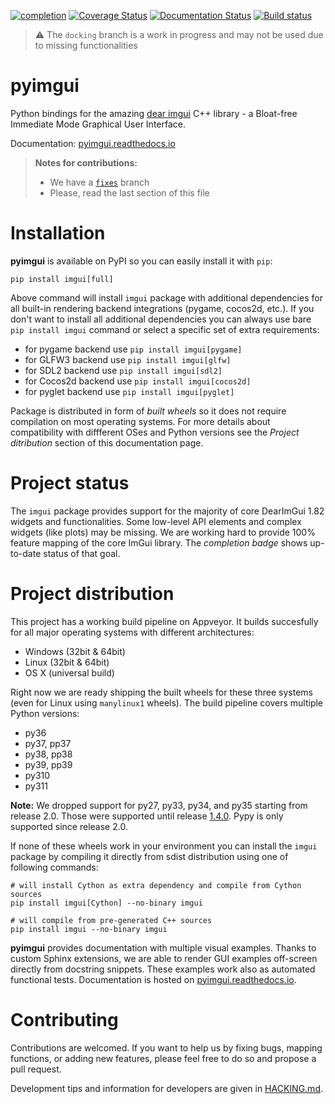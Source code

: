 [![completion](https://img.shields.io/badge/completion-73%25%20%28579%20of%20783%29-blue.svg)](https://github.com/pyimgui/pyimgui)
[![Coverage Status](https://coveralls.io/repos/github/pyimgui/pyimgui/badge.svg?branch=docking)](https://coveralls.io/github/swistakm/pyimgui?branch=docking)
[![Documentation Status](https://readthedocs.org/projects/pyimgui/badge/?version=docking)](https://pyimgui.readthedocs.io/en/latest/?badge=docking)
[![Build status](https://ci.appveyor.com/api/projects/status/mr97t941p6k4c261/branch/docking?svg=true)](https://ci.appveyor.com/project/KinoxKlark/pyimgui/branch/docking)

> :warning: The `docking` branch is a work in progress and may not be used due to missing functionalities

# pyimgui

Python bindings for the amazing
[dear imgui](https://github.com/ocornut/imgui) C++ library - a Bloat-free
Immediate Mode Graphical User Interface.

Documentation: [pyimgui.readthedocs.io](https://pyimgui.readthedocs.io/en/latest/)

> **Notes for contributions:**
> - We have a [`fixes`](https://github.com/pyimgui/pyimgui/tree/fixes) branch
> - Please, read the last section of this file

# Installation

**pyimgui** is available on PyPI so you can easily install it with `pip`:
 
    pip install imgui[full]

Above command will install `imgui` package with additional dependencies for all
built-in rendering backend integrations (pygame, cocos2d, etc.). If you don't
want to install all additional dependencies you can always use bare
`pip install imgui` command or select a specific set of extra requirements:

* for pygame backend use `pip install imgui[pygame]`
* for GLFW3 backend use `pip install imgui[glfw]`
* for SDL2 backend use `pip install imgui[sdl2]`
* for Cocos2d backend use `pip install imgui[cocos2d]`
* for pyglet backend use `pip install imgui[pyglet]`

Package is distributed in form of *built wheels* so it does not require
compilation on most operating systems. For more details about compatibility
with diffferent OSes and Python versions see the *Project ditribution*
section of this documentation page.


# Project status

The `imgui` package provides support for the majority of core DearImGui 1.82 widgets and
functionalities. Some low-level API elements and complex widgets (like plots)
may be missing. We are working hard to provide 100% feature mapping of the core
ImGui library. The *completion badge* shows up-to-date status of that goal.

# Project distribution

This project has a working build pipeline on Appveyor. It builds
succesfully for all major operating systems with different architectures:

* Windows (32bit & 64bit)
* Linux (32bit & 64bit)
* OS X (universal build)

Right now we are ready shipping the built wheels for these three systems
(even for Linux using `manylinux1` wheels). The build pipeline covers multiple
Python versions:

* py36
* py37, pp37
* py38, pp38
* py39, pp39
* py310
* py311

__Note:__ We dropped support for py27, py33, py34, and py35 starting from release 2.0. 
Those were supported until release [1.4.0](https://github.com/pyimgui/pyimgui/releases/tag/1.4.0). 
Pypy is only supported since release 2.0.

If none of these wheels work in your environment you can install the `imgui`
package by compiling it directly from sdist distribution using one of following
commands:

    # will install Cython as extra dependency and compile from Cython sources
    pip install imgui[Cython] --no-binary imgui

    # will compile from pre-generated C++ sources
    pip install imgui --no-binary imgui

**pyimgui** provides documentation with multiple visual examples.
Thanks to custom Sphinx extensions, we are able to render GUI examples off-screen directly from docstring 
snippets. These examples work also as automated functional tests. Documentation is hosted on
[pyimgui.readthedocs.io](https://pyimgui.readthedocs.io/en/latest/index.html).

# Contributing
Contributions are welcomed. If you want to help us by fixing bugs, mapping functions, or adding new features, 
please feel free to do so and propose a pull request.

Development tips and information for developers are given in [HACKING.md](https://github.com/pyimgui/pyimgui/blob/master/HACKING.md).


